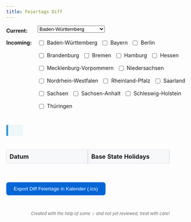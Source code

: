 ```yaml
---
title: Feiertags Diff
---
```


<div class="form-container">
  <div class="form-group">
    <label for="base-state" class="form-label">Current:</label>
    <select id="base-state" name="base-state" onchange="compareHolidays()">
      <option value="Baden-Württemberg">Baden-Württemberg</option>
      <option value="Bayern">Bayern</option>
      <option value="Berlin">Berlin</option>
      <option value="Brandenburg">Brandenburg</option>
      <option value="Bremen">Bremen</option>
      <option value="Hamburg">Hamburg</option>
      <option value="Hessen">Hessen</option>
      <option value="Mecklenburg-Vorpommern">Mecklenburg-Vorpommern</option>
      <option value="Niedersachsen">Niedersachsen</option>
      <option value="Nordrhein-Westfalen">Nordrhein-Westfalen</option>
      <option value="Rheinland-Pfalz">Rheinland-Pfalz</option>
      <option value="Saarland">Saarland</option>
      <option value="Sachsen">Sachsen</option>
      <option value="Sachsen-Anhalt">Sachsen-Anhalt</option>
      <option value="Schleswig-Holstein">Schleswig-Holstein</option>
      <option value="Thüringen">Thüringen</option>
    </select>
  </div>
  <div class="form-group">
    <label for="compare-states" class="form-label">Incoming:</label>
    <div id="compare-states" class="horizontal-checkboxes">
      <label><input type="checkbox" name="compare-state" value="Baden-Württemberg" onchange="compareHolidays()"> Baden-Württemberg</label>
      <label><input type="checkbox" name="compare-state" value="Bayern" onchange="compareHolidays()"> Bayern</label>
      <label><input type="checkbox" name="compare-state" value="Berlin" onchange="compareHolidays()"> Berlin</label>
      <label><input type="checkbox" name="compare-state" value="Brandenburg" onchange="compareHolidays()"> Brandenburg</label>
      <label><input type="checkbox" name="compare-state" value="Bremen" onchange="compareHolidays()"> Bremen</label>
      <label><input type="checkbox" name="compare-state" value="Hamburg" onchange="compareHolidays()"> Hamburg</label>
      <label><input type="checkbox" name="compare-state" value="Hessen" onchange="compareHolidays()"> Hessen</label>
      <label><input type="checkbox" name="compare-state" value="Mecklenburg-Vorpommern" onchange="compareHolidays()"> Mecklenburg-Vorpommern</label>
      <label><input type="checkbox" name="compare-state" value="Niedersachsen" onchange="compareHolidays()"> Niedersachsen</label>
      <label><input type="checkbox" name="compare-state" value="Nordrhein-Westfalen" onchange="compareHolidays()"> Nordrhein-Westfalen</label>
      <label><input type="checkbox" name="compare-state" value="Rheinland-Pfalz" onchange="compareHolidays()"> Rheinland-Pfalz</label>
      <label><input type="checkbox" name="compare-state" value="Saarland" onchange="compareHolidays()"> Saarland</label>
      <label><input type="checkbox" name="compare-state" value="Sachsen" onchange="compareHolidays()"> Sachsen</label>
      <label><input type="checkbox" name="compare-state" value="Sachsen-Anhalt" onchange="compareHolidays()"> Sachsen-Anhalt</label>
      <label><input type="checkbox" name="compare-state" value="Schleswig-Holstein" onchange="compareHolidays()"> Schleswig-Holstein</label>
      <label><input type="checkbox" name="compare-state" value="Thüringen" onchange="compareHolidays()"> Thüringen</label>
    </div>
  </div>
</div>

<div id="next-holiday" class="next-holiday">
  <!-- Next holiday information will be dynamically added here -->
</div>

<div id="result" class="diff-container">
  <table id="holidays-table">
    <thead>
      <tr>
        <th>Datum</th>
        <th id="base-state-header">Base State Holidays</th>
        <!-- Compare state headers will be dynamically added here -->
      </tr>
    </thead>
    <tbody id="holidays-table-body">
      <!-- Holiday rows will be dynamically added here -->
    </tbody>
  </table>
</div>

<button id="download-ics" class="download-button">Export Diff Feiertage in Kalender (.ics)</button>

<p class="disclaimer">Created with the help of some ✨ and not yet reviewed, treat with care!</p>

<style>
    .main-content {
        max-width: 80%;
        margin: 0 auto;
    }

    @media (max-width: 768px) {
        .main-content {
            max-width: 95%;
            margin: 0 auto;
        }

        .form-group {
            flex-direction: column;
        }

        .form-label {
            margin-bottom: 5px;
        }

        #base-state {
            width: 100%;
            max-width: none;
        }

        .horizontal-checkboxes {
            flex-direction: column;
            gap: 8px;
        }

        .horizontal-checkboxes label {
            margin-left: 0;
            font-size: 14px;
        }

        .next-holiday {
            font-size: 14px;
            padding: 10px;
        }

        /* Disable sticky columns on mobile */
        th:first-child,
        td:first-child,
        th:nth-child(2),
        td:nth-child(2) {
            position: static;
            min-width: 120px;
        }

        /* Adjust table for better mobile view */
        th, td {
            padding: 6px;
            min-width: 120px;
            font-size: 14px;
        }

        .download-button {
            width: 100%;
            margin: 15px 0;
            padding: 12px;
            font-size: 16px;
        }

        /* Make the table container full-width on mobile */
        .diff-container {
            margin: 0 -15px;
            width: calc(100% + 30px);
        }
    }


    @media (max-width: 768px) {
        .main-content {
            max-width: 95%;
            margin: 0 auto;
        }

        .form-group {
            flex-direction: column;
        }

        .form-label {
            margin-bottom: 5px;
        }

        #base-state {
            width: 100%;
            max-width: none;
        }

        .horizontal-checkboxes {
            flex-direction: column;
            gap: 8px;
        }

        .horizontal-checkboxes label {
            margin-left: 0;
            font-size: 14px;
        }

        .next-holiday {
            font-size: 14px;
            padding: 10px;
        }

        /* Disable sticky columns on mobile */
        th:first-child,
        td:first-child,
        th:nth-child(2),
        td:nth-child(2) {
            position: static;
            min-width: 120px;
        }

        /* Adjust table for better mobile view */
        th, td {
            padding: 6px;
            min-width: 120px;
            font-size: 14px;
        }

        .download-button {
            width: 100%;
            margin: 15px 0;
            padding: 12px;
            font-size: 16px;
        }

        /* Make the table container full-width on mobile */
        .diff-container {
            margin: 0 -15px;
            width: calc(100% + 30px);
        }
    }


    @media (max-width: 768px) {
        .main-content {
            max-width: 95%;
            margin: 0 auto;
        }

        .form-group {
            flex-direction: column;
        }

        .form-label {
            margin-bottom: 5px;
        }

        #base-state {
            width: 100%;
            max-width: none;
        }

        .horizontal-checkboxes {
            flex-direction: column;
            gap: 8px;
        }

        .horizontal-checkboxes label {
            margin-left: 0;
            font-size: 14px;
        }

        .next-holiday {
            font-size: 14px;
            padding: 10px;
        }

        /* Disable sticky columns on mobile */
        th:first-child,
        td:first-child,
        th:nth-child(2),
        td:nth-child(2) {
            position: static;
            min-width: 120px;
        }

        /* Adjust table for better mobile view */
        th, td {
            padding: 6px;
            min-width: 120px;
            font-size: 14px;
        }

        .download-button {
            width: 100%;
            margin: 15px 0;
            padding: 12px;
            font-size: 16px;
        }

        /* Make the table container full-width on mobile */
        .diff-container {
            margin: 0 -15px;
            width: calc(100% + 30px);
        }
    }


    @media (max-width: 768px) {
        .main-content {
            max-width: 95%;
            margin: 0 auto;
        }

        .form-group {
            flex-direction: column;
        }

        .form-label {
            margin-bottom: 5px;
        }

        #base-state {
            width: 100%;
            max-width: none;
        }

        .horizontal-checkboxes {
            flex-direction: column;
            gap: 8px;
        }

        .horizontal-checkboxes label {
            margin-left: 0;
            font-size: 14px;
        }

        .next-holiday {
            font-size: 14px;
            padding: 10px;
        }

        /* Disable sticky columns on mobile */
        th:first-child,
        td:first-child,
        th:nth-child(2),
        td:nth-child(2) {
            position: static;
            min-width: 120px;
        }

        /* Adjust table for better mobile view */
        th, td {
            padding: 6px;
            min-width: 120px;
            font-size: 14px;
        }

        .download-button {
            width: 100%;
            margin: 15px 0;
            padding: 12px;
            font-size: 16px;
        }

        /* Make the table container full-width on mobile */
        .diff-container {
            margin: 0 -15px;
            width: calc(100% + 30px);
        }
    }

    .diff-container {
        overflow-x: auto;
        position: relative;
    }
    table {
        width: 100%;
        border-collapse: separate;
        border-spacing: 0;
        table-layout: fixed;
        overflow: hidden;
    }

    th, td {
        padding: 8px;
        border: 1px solid #e1e4e8;
        text-align: left;
        min-width: 200px;
    }

    /* Sticky first two columns */
    th:first-child,
    td:first-child {
        position: sticky;
        left: 0;
        z-index: 2;
        background: white;
        border-right: 2px solid #e1e4e8;
    }

    th:nth-child(2),
    td:nth-child(2) {
        position: sticky;
        left: 200px; /* same as min-width */
        z-index: 1;
        background: white;
        border-right: 2px solid #e1e4e8;
    }

    th:first-child,
    th:nth-child(2) {
        z-index: 3;
        background: #f6f8fa;
    }

    tr:nth-child(odd) td:first-child,
    tr:nth-child(odd) td:nth-child(2) {
        background: #fafafa;
    }
    .added {
        background-color: #e6ffed;
        color: #22863a;
    }
    .removed {
        background-color: #ffeef0;
        color: #cb2431;
    }
    .horizontal-checkboxes {
        display: flex;
        flex-wrap: wrap;
        gap: 10px;
        padding-left: 0;
    }
    .horizontal-checkboxes label {
        display: flex;
        gap: 5px;

    }
    .next-holiday {
        margin: 20px 0;
        background-color: #f0f7fb;
        border-left: 5px solid #3498db;
        padding: 15px;
        padding-right: 25px;
        border-radius: 3px;
        display: inline-block;
        max-width: 100%;
    }
    .warning-icon {
        color: #d9534f;
        margin-left: 5px;
    }
    .form-container {
        margin-bottom: 20px;
    }
    .form-group {
        display: flex;
        align-items: flex-start;
        margin-bottom: 10px;
    }
    .form-group label {
        padding-top: 5px;
    }
    .form-label {
        min-width: 6em;
        font-weight: bold;
    }
    .disclaimer {
        text-align: center;
        font-style: italic;
        color: #666;
        margin-top: 2em;
        font-size: 0.8em;
    }
    .download-button {
        margin: 20px 0;
        padding: 10px 20px;
        background-color: #0366d6;
        color: white;
        border: none;
        border-radius: 6px;
        cursor: pointer;
    }
    .download-button:hover {
        background-color: #045cb5;
    }
</style>
<script>
  let holidays = {};

  const STATE_TO_NAME = {
      'DE-BW': 'Baden-Württemberg',
      'DE-BY': 'Bayern',
      'DE-BE': 'Berlin',
      'DE-BB': 'Brandenburg',
      'DE-HB': 'Bremen',
      'DE-HH': 'Hamburg',
      'DE-HE': 'Hessen',
      'DE-MV': 'Mecklenburg-Vorpommern',
      'DE-NI': 'Niedersachsen',
      'DE-NW': 'Nordrhein-Westfalen',
      'DE-RP': 'Rheinland-Pfalz',
      'DE-SL': 'Saarland',
      'DE-SN': 'Sachsen',
      'DE-ST': 'Sachsen-Anhalt',
      'DE-SH': 'Schleswig-Holstein',
      'DE-TH': 'Thüringen'
    };

  const NAME_TO_STATE = Object.entries(STATE_TO_NAME).reduce((acc, [abbr, name]) => {
    acc[name] = abbr;
    return acc;
  }, {});

  async function fetchHolidays() {
    const currentYear = new Date().getFullYear();
    const response = await fetch(`https://date.nager.at/api/v3/PublicHolidays/${currentYear}/DE`);
    const data = await response.json();    

    // Initialize holidays object
    holidays = Object.values(STATE_TO_NAME).reduce((acc, state) => {
      acc[state] = [];
      return acc;
    }, {});

    // Transform API data into required format
    data.forEach(holiday => {
      const holidayData = {
        date: holiday.date,
        name: holiday.localName
      };

      // If holiday is global, add it to all states
      if (holiday.global) {
        Object.keys(holidays).forEach(state => {
          holidays[state].push({...holidayData});
        });
        return;
      }

      // Add holiday to specific states
      if (holiday.counties) {
        holiday.counties.forEach(county => {
          const stateName = STATE_TO_NAME[county];
          if (stateName && holidays[stateName]) {
            holidays[stateName].push({...holidayData});
          }
        });
      }
    });

    // Sort holidays by date for each state
    Object.keys(holidays).forEach(state => {
      holidays[state].sort((a, b) => a.date.localeCompare(b.date));
    });

    compareHolidays();
  }

  function getQueryParams() {
    const params = new URLSearchParams(window.location.search);
    return {
      currentState: params.get('current'),
      incomingStates: params.getAll('incoming')
    };
  }

  function updateURL(baseState, compareStates) {
    const params = new URLSearchParams();
    params.set('current', baseState);
    compareStates.forEach(state => params.append('incoming', state));
    const newUrl = `${window.location.pathname}?${params.toString()}`;
    window.history.pushState({}, '', newUrl);
  }

  function getNextHoliday() {
    const today = new Date().toISOString().split('T')[0];
    const allHolidays = Object.values(holidays).flat();
    const futureHolidays = allHolidays.filter(holiday => holiday.date >= today);
    futureHolidays.sort((a, b) => new Date(a.date) - new Date(b.date));
    return futureHolidays[0];
  }

  function updateNextHolidaySection() {
    const nextHoliday = getNextHoliday();
    if (!nextHoliday) return;

    const baseState = document.getElementById('base-state').value;
    const compareStates = Array.from(document.querySelectorAll('input[name="compare-state"]:checked')).map(el => el.value);
    const selectedStates = [baseState, ...compareStates];

    const statesWithHoliday = selectedStates.filter(state => 
      holidays[state].some(holiday => holiday.date === nextHoliday.date)
    );
    const statesWithoutHoliday = selectedStates.filter(state => 
      !holidays[state].some(holiday => holiday.date === nextHoliday.date)
    );

    const formatStateList = (states) => {
      if (states.length === 0) return '';
      if (states.length === 1) return states[0];
      const lastState = states[states.length - 1];
      const otherStates = states.slice(0, -1);
      return `${otherStates.join(', ')} oder ${lastState}`;
    };

    const nextHolidayDiv = document.getElementById('next-holiday');
    nextHolidayDiv.innerHTML = `
      Nächster Feiertag ist <strong>${nextHoliday.name} am ${nextHoliday.date}</strong>
      ${statesWithHoliday.length ? `in ${formatStateList(statesWithHoliday.map(state => `${state} 😎`))}` : ''}
      ${statesWithoutHoliday.length ? `und nicht in ${formatStateList(statesWithoutHoliday.map(state => `${state} 👨‍💻`))}` : ''}.
    `;
  }

  function getWeekdaySuffix(dateString) {
    const date = new Date(dateString);
    return date.toLocaleDateString('de-DE', { weekday: 'short' });
  }

  function compareHolidays() {
    const baseState = document.getElementById('base-state').value;
    let compareStates = Array.from(document.querySelectorAll('input[name="compare-state"]:checked')).map(el => el.value);

    updateURL(baseState, compareStates);

    const baseHolidays = holidays[baseState] || [];
    const holidaysTableBody = document.getElementById('holidays-table-body');
    const holidaysTableHead = document.querySelector('#holidays-table thead tr');
    const baseStateHeader = document.getElementById('base-state-header');

    holidaysTableBody.innerHTML = '';
    baseStateHeader.textContent = `Current: ${baseState}`;
    holidaysTableHead.innerHTML = `<th>Date</th><th id="base-state-header">Current: ${baseState}</th>`;

    // Remove the base state from the compare states if it is selected
    compareStates = compareStates.filter(state => state !== baseState);

    compareStates.forEach(state => {
      const th = document.createElement('th');
      th.textContent = `Incoming: ${state}`;
      holidaysTableHead.appendChild(th);
    });

    const allDates = new Set(baseHolidays.map(holiday => holiday.date));
    compareStates.forEach(state => {
      holidays[state].forEach(holiday => allDates.add(holiday.date));
    });

    const sortedDates = Array.from(allDates).sort((a, b) => new Date(a) - new Date(b));

    sortedDates.forEach(date => {
      const tr = document.createElement('tr');
      const baseHoliday = baseHolidays.find(h => h.date === date);
      const baseTd = document.createElement('td');
      const dateTd = document.createElement('td');
      dateTd.textContent = `${date} (${getWeekdaySuffix(date)})`;

      let hasDiff = false;

      if (baseHoliday) {
        baseTd.textContent = `${baseHoliday.name}`;
      } else {
        baseTd.textContent = 'Kein Feiertag';
        baseTd.classList.add('removed');
        hasDiff = true;
      }
      tr.appendChild(dateTd);
      tr.appendChild(baseTd);

      compareStates.forEach(state => {
        const td = document.createElement('td');
        const stateHoliday = holidays[state].find(h => h.date === date);
        if (stateHoliday) {
          td.textContent = `${stateHoliday.name}`;
          if (!baseHoliday) {
            td.classList.add('added');
            hasDiff = true;
          }
        } else {
          td.textContent = 'Kein Feiertag';
          td.classList.add('removed');
          hasDiff = true;
        }
        tr.appendChild(td);
      });

      if (hasDiff) {
        dateTd.innerHTML += ' <span class="warning-icon">⚠️</span>';
      }

      holidaysTableBody.appendChild(tr);
    });

    // Remove the checkbox for the select base state
    document.querySelectorAll('input[name="compare-state"]').forEach(checkbox => {
      checkbox.parentElement.style.display = checkbox.value === baseState ? 'none' : 'flex';
    });

    updateNextHolidaySection();
  }

  function generateICS(conflicts) {
    const now = new Date().toISOString().replace(/[-:.]/g, '').split('T')[0];
    
    const icsContent = [
        'BEGIN:VCALENDAR',
        'VERSION:2.0',
        'PRODID:-//Feiertags-Diff//DE',
        ...conflicts.map(conflict => {
            const date = conflict.date.replace(/-/g, '');
            const uid = `${date}-${Math.random().toString(36).substr(2, 9)}`;
            const shortStatesWithHoliday = conflict.statesWithHoliday.map(state => NAME_TO_STATE[state].split("-")[1]).join(', ');
            const statesWithHoliday = conflict.statesWithHoliday.join(', ');
            const statesWithoutHoliday = conflict.statesWithoutHoliday.join(', ');
            
            return [
                'BEGIN:VEVENT',
                `UID:${uid}`,
                `DTSTAMP:${now}T000000Z`,
                `DTSTART;VALUE=DATE:${date}`,
                `DTEND;VALUE=DATE:${date}`,
                `STATUS:TENTATIVE`,
                `SUMMARY:${conflict.holiday} (Only in ${shortStatesWithHoliday}!)`,
                `DESCRIPTION;ALTREP="data:text/html,${conflict.holiday} is a public holiday in
                ${statesWithHoliday} but not in ${statesWithoutHoliday}.%3Cbr%3E%3Cbr%3EGeneriert%20mit%20%3Ca%20href%3D%22${window.location.href}%22%3EFeiertags-Diff%3C%2Fa%3E.":Der ${conflict.holiday} is a public holiday in
                ${statesWithHoliday} but not in ${statesWithoutHoliday}.\n\nGenerated with ${window.location.href}.`,
                'END:VEVENT'
            ].join('\r\n');
        }),
        'END:VCALENDAR'
    ].join('\r\n');

    return icsContent;
}

function downloadICS() {
    const baseState = document.getElementById('base-state').value;
    const compareStates = Array.from(document.querySelectorAll('input[name="compare-state"]:checked')).map(el => el.value);
    const conflicts = [];

    // Get all dates with differences
    document.querySelectorAll('#holidays-table-body tr').forEach(row => {
        if (row.querySelector('.warning-icon')) {
            const date = row.cells[0].textContent.trim().replace(' ⚠️', '');
            const states = [baseState, ...compareStates];
            const stateHolidays = states.map(state => {
                const idx = states.indexOf(state) + 1;
                return row.cells[idx].textContent;
            });
            
            const statesWithHoliday = states.filter((state, idx) => stateHolidays[idx] !== 'Kein Feiertag');
            const statesWithoutHoliday = states.filter((state, idx) => stateHolidays[idx] === 'Kein Feiertag');

            conflicts.push({
                date: date,
                holiday: stateHolidays.find(h => h !== 'Kein Feiertag') || 'Feiertags-Konflikt',
                statesWithHoliday: statesWithHoliday,
                statesWithoutHoliday: statesWithoutHoliday
            });
        }
    });

    const icsContent = generateICS(conflicts);
    const blob = new Blob([icsContent], { type: 'text/calendar;charset=utf-8' });
    const link = document.createElement('a');
    link.href = URL.createObjectURL(blob);
    link.download = 'feiertags-diff.ics';
    document.body.appendChild(link);
    link.click();
    document.body.removeChild(link);
}

  document.addEventListener('DOMContentLoaded', async () => {
    const { currentState, incomingStates } = getQueryParams();
    if (currentState) {
      document.getElementById('base-state').value = currentState;
    }
    incomingStates.forEach(state => {
      const checkbox = document.querySelector(`input[name="compare-state"][value="${state}"]`);
      if (checkbox) {
        checkbox.checked = true;
      }
    });
    await fetchHolidays();
    document.getElementById('download-ics').addEventListener('click', downloadICS);
  });
</script>
